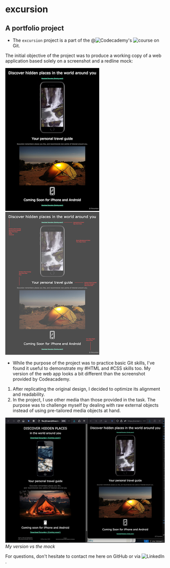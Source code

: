 # excursion
## A portfolio project

 - The `excursion` project is a part of the @![Codecademy's](https://github.com/Codecademy) ![course](https://www.codecademy.com/enrolled/courses/learn-git) on Git.

The initial objective of the project was to produce a working copy of a web application based solely on a screenshot and a redline mock:

![](/resources/excursion-mock-small.png) ![](/resources/excursion_redline-small.png)


- While the purpose of the project was to practice basic Git skills, I've found it useful to demonstrate my #HTML and #CSS skills too.
My version of the web app looks a bit different than the screenshot provided by Codeacademy.
1. After replicating the original design, I decided to optimize its alignment and readability.
2. In the project, I use other media than those provided in the task. The purpose was to challenge myself by dealing with raw external objects instead of using pre-tailored media objects at hand.

![](/resources/compare.png)
*My version vs the mock*

For questions, don't hesitate to contact me here on GitHub or via ![LinkedIn](https://www.linkedin.com/in/mikezolo/).

